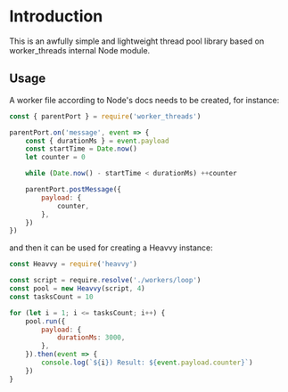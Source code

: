 # Introduction
This is an awfully simple and lightweight thread pool library based on worker_threads internal Node module.

## Usage
A worker file according to Node's docs needs to be created, for instance:
```js
const { parentPort } = require('worker_threads')

parentPort.on('message', event => {
    const { durationMs } = event.payload
    const startTime = Date.now()
    let counter = 0

    while (Date.now() - startTime < durationMs) ++counter

    parentPort.postMessage({
        payload: {
            counter,
        },
    })
})
```
and then it can be used for creating a Heavvy instance:

```js
const Heavvy = require('heavvy')

const script = require.resolve('./workers/loop')
const pool = new Heavvy(script, 4)
const tasksCount = 10

for (let i = 1; i <= tasksCount; i++) {
    pool.run({
        payload: {
            durationMs: 3000,
        },
    }).then(event => {
        console.log(`${i}) Result: ${event.payload.counter}`)
    })
}
```
